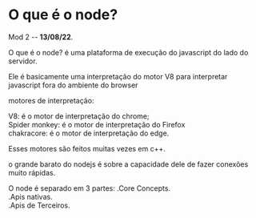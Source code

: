 # O que é o node?
Mod 2 -- **13/08/22**.

O que é o node? é uma plataforma de execução do javascript
do lado do servidor.

Ele é basicamente uma interpretação do motor V8 para interpretar javascript fora do ambiente do browser

motores de interpretação:

V8: é o motor de interpretação do chrome;  
Spider monkey: é o motor de interpretação do Firefox  
chakracore: é o motor de interpretação do edge.  

Esses motores são feitos muitas vezes em c++.

o grande barato do nodejs é sobre a capacidade dele de fazer conexões muito rápidas.

O node é separado em 3 partes:
.Core Concepts.  
.Apis nativas.  
.Apis de Terceiros.  
